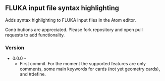 ## FLUKA input file syntax highlighting

Adds syntax highlighting to FLUKA input files in the Atom editor.

Contributions are appreciated. Please fork repository  and open pull requests to add functionality.

### Version

- 0.0.0 -
  - First commit. For the moment the supported features are only comments, some main keywords for cards (not yet geometry cards), and #define.
